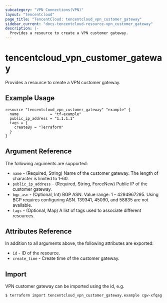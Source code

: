 ```yaml
---
subcategory: "VPN Connections(VPN)"
layout: "tencentcloud"
page_title: "TencentCloud: tencentcloud_vpn_customer_gateway"
sidebar_current: "docs-tencentcloud-resource-vpn_customer_gateway"
description: |-
  Provides a resource to create a VPN customer gateway.
---
```


# tencentcloud_vpn_customer_gateway

Provides a resource to create a VPN customer gateway.

## Example Usage

```hcl
resource "tencentcloud_vpn_customer_gateway" "example" {
  name              = "tf-example"
  public_ip_address = "1.1.1.1"
  tags = {
    createBy = "Terraform"
  }
}
```

## Argument Reference

The following arguments are supported:

* `name` - (Required, String) Name of the customer gateway. The length of character is limited to 1-60.
* `public_ip_address` - (Required, String, ForceNew) Public IP of the customer gateway.
* `bgp_asn` - (Optional, Int) BGP ASN. Value range: 1 - 4294967295. Using BGP requires configuring ASN. 139341, 45090, and 58835 are not available.
* `tags` - (Optional, Map) A list of tags used to associate different resources.

## Attributes Reference

In addition to all arguments above, the following attributes are exported:

* `id` - ID of the resource.
* `create_time` - Create time of the customer gateway.


## Import

VPN customer gateway can be imported using the id, e.g.

```
$ terraform import tencentcloud_vpn_customer_gateway.example cgw-xfqag
```

